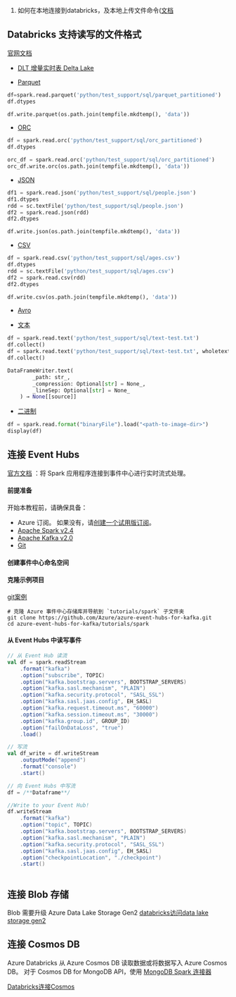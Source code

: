 
1.  如何在本地连接到databricks，及本地上传文件命令([文档](https://willvelida.medium.com/installing-configuring-and-using-the-azure-databricks-cli-5d0381e662a1)

## Databricks 支持读写的文件格式

[官网文档](https://learn.microsoft.com/zh-cn/azure/databricks/external-data/#what-data-formats-can-you-use-in-azure-databricks)

-   [DLT 增量实时表 Delta Lake](obsidian://open?vault=note&file=BigData%2FCloud%20services%2FAzure%2FDatabricks%2FAuto%20loader%20%26%20DLT)

-   [Parquet](https://learn.microsoft.com/zh-cn/azure/databricks/external-data/parquet)
```python
df=spark.read.parquet('python/test_support/sql/parquet_partitioned')
df.dtypes

df.write.parquet(os.path.join(tempfile.mkdtemp(), 'data'))
```
-   [ORC](https://learn.microsoft.com/zh-cn/azure/databricks/external-data/orc)
```python
df = spark.read.orc('python/test_support/sql/orc_partitioned')
df.dtypes

orc_df = spark.read.orc('python/test_support/sql/orc_partitioned')
orc_df.write.orc(os.path.join(tempfile.mkdtemp(), 'data'))
```
-   [JSON](https://learn.microsoft.com/zh-cn/azure/databricks/external-data/json)
```python
df1 = spark.read.json('python/test_support/sql/people.json')
df1.dtypes
rdd = sc.textFile('python/test_support/sql/people.json')
df2 = spark.read.json(rdd)
df2.dtypes

df.write.json(os.path.join(tempfile.mkdtemp(), 'data'))
```
-   [CSV](https://learn.microsoft.com/zh-cn/azure/databricks/external-data/csv)
```python
df = spark.read.csv('python/test_support/sql/ages.csv')
df.dtypes
rdd = sc.textFile('python/test_support/sql/ages.csv')
df2 = spark.read.csv(rdd)
df2.dtypes

df.write.csv(os.path.join(tempfile.mkdtemp(), 'data'))
```
-   [Avro](https://learn.microsoft.com/zh-cn/azure/databricks/external-data/avro)

-   [文本](https://learn.microsoft.com/zh-cn/azure/databricks/external-data/text)
```python
df = spark.read.text('python/test_support/sql/text-test.txt')
df.collect()
df = spark.read.text('python/test_support/sql/text-test.txt', wholetext=True)
df.collect()

DataFrameWriter.text(
		_path: str_, 
		_compression: Optional[str] = None_, 
		_lineSep: Optional[str] = None_
	) → None[[source]]
```
-   [二进制](https://learn.microsoft.com/zh-cn/azure/databricks/external-data/binary)
```python
df = spark.read.format("binaryFile").load("<path-to-image-dir>")
display(df)    
```

##  连接 Event Hubs

[官方文档](https://docs.azure.cn/zh-cn/event-hubs/event-hubs-kafka-spark-tutorial)  ：将 Spark 应用程序连接到事件中心进行实时流式处理。

#### 前提准备

开始本教程前，请确保具备：
-   Azure 订阅。 如果没有，请[创建一个试用版订阅](https://www.microsoft.com/china/azure/index.html?fromtype=cn)。
-   [Apache Spark v2.4](https://spark.apache.org/downloads.html)
-   [Apache Kafka v2.0](https://kafka.apache.org/20/documentation.html)
-   [Git](https://www.git-scm.com/downloads)

#### 创建事件中心命名空间

#### 克隆示例项目
[git案例](https://github.com/Azure/azure-event-hubs-for-kafka/tree/master/tutorials/spark/)
```shell
# 克隆 Azure 事件中心存储库并导航到 `tutorials/spark` 子文件夹
git clone https://github.com/Azure/azure-event-hubs-for-kafka.git
cd azure-event-hubs-for-kafka/tutorials/spark
```

#### 从 Event Hubs 中读写事件
```scala
// 从 Event Hub 读流
val df = spark.readStream
    .format("kafka")
    .option("subscribe", TOPIC)
    .option("kafka.bootstrap.servers", BOOTSTRAP_SERVERS)
    .option("kafka.sasl.mechanism", "PLAIN")
    .option("kafka.security.protocol", "SASL_SSL")
    .option("kafka.sasl.jaas.config", EH_SASL)
    .option("kafka.request.timeout.ms", "60000")
    .option("kafka.session.timeout.ms", "30000")
    .option("kafka.group.id", GROUP_ID)
    .option("failOnDataLoss", "true")
    .load()

// 写流
val df_write = df.writeStream
    .outputMode("append")
    .format("console")
    .start()

// 向 Event Hubs 中写流
df = /**Dataframe**/

//Write to your Event Hub!
df.writeStream
    .format("kafka")
    .option("topic", TOPIC)
    .option("kafka.bootstrap.servers", BOOTSTRAP_SERVERS)
    .option("kafka.sasl.mechanism", "PLAIN")
    .option("kafka.security.protocol", "SASL_SSL")
    .option("kafka.sasl.jaas.config", EH_SASL)
    .option("checkpointLocation", "./checkpoint")
    .start()
    
```


## 连接 Blob 存储

Blob 需要升级 Azure Data Lake Storage Gen2
[databricks访问data lake storage gen2](https://learn.microsoft.com/zh-cn/azure/databricks/storage/azure-storage)



## 连接 Cosmos DB

Azure Databricks 从 Azure Cosmos DB 读取数据或将数据写入 Azure Cosmos DB。
对于 Cosmos DB for MongoDB API，使用 [MongoDB Spark 连接器](https://docs.mongodb.com/spark-connector/master/)

[Databricks连接Cosmos](obsidian://open?vault=note&file=BigData%2FCloud%20services%2FAzure%2FCosmosDB%2FNoSQL%E5%BC%80%E5%8F%91)




